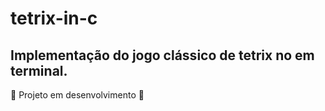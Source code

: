 # tetrix-in-c
## Implementação do jogo clássico de tetrix no em terminal.

🚧 Projeto em desenvolvimento 🚧
